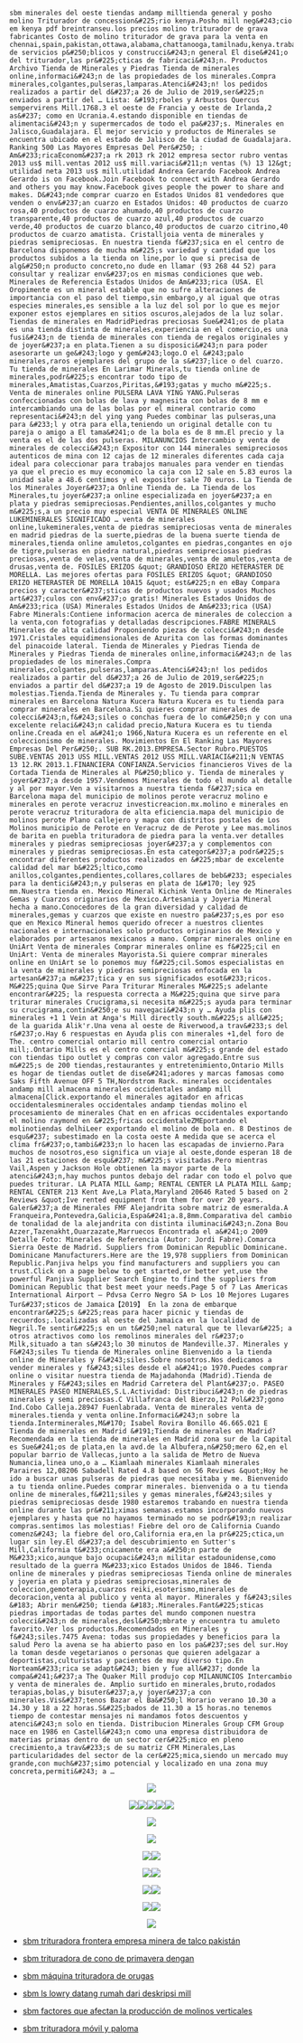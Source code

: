 
```
sbm minerales del oeste tiendas andamp milltienda general y posho molino Triturador de concession&#225;rio kenya.Posho mill neg&#243;cio em kenya pdf breintranseu.los precios molino triturador de grava fabricantes Costo de molino triturador de grava para la venta en chennai,spain,pakistan,ottawa,alabama,chattanooga,tamilnadu,kenya.trabajo de servicios p&#250;blicos y construcci&#243;n general El dise&#241;o del triturador,las pr&#225;cticas de fabricaci&#243;n. Productos Archivo Tienda de Minerales y Piedras Tienda de minerales online,informaci&#243;n de las propiedades de los minerales.Compra minerales,colgantes,pulseras,lamparas.Atenci&#243;n! los pedidos realizados a partir del d&#237;a 26 de Julio de 2019,ser&#225;n enviados a partir del … Lista: &#193;rboles y Arbustos Quercus sempervirens Mill.1768.3 el oeste de Francia y oeste de Irlanda,2 as&#237; como en Ucrania.4.estando disponible en tiendas de alimentaci&#243;n y supermercados de todo el pa&#237;s. Minerales en Jalisco,Guadalajara. El mejor servicio y productos de Minerales se encuentra ubicado en el estado de Jalisco de la ciudad de Guadalajara. Ranking 500 Las Mayores Empresas Del Per&#250; : Am&#233;ricaEconom&#237;a rk 2013 rk 2012 empresa sector rubro ventas 2013 us$ mill.ventas 2012 us$ mill.variaci&#211;n ventas (%) 13 12&gt; utilidad neta 2013 us$ mill.utilidad Andrea Gerardo Facebook Andrea Gerardo is on Facebook.Join Facebook to connect with Andrea Gerardo and others you may know.Facebook gives people the power to share and makes. D&#243;nde comprar cuarzo en Estados Unidos 81 vendedores que venden o env&#237;an cuarzo en Estados Unidos: 40 productos de cuarzo rosa,40 productos de cuarzo ahumado,40 productos de cuarzo transparente,40 productos de cuarzo azul,40 productos de cuarzo verde,40 productos de cuarzo blanco,40 productos de cuarzo citrino,40 productos de cuarzo amatista. Cristalljoia venta de minerales y piedras semipreciosas. En nuestra tienda f&#237;sica en el centro de Barcelona disponemos de mucha m&#225;s variedad y cantidad que los productos subidos a la tienda on line,por lo que si precisa de alg&#250;n producto concreto,no dude en llamar (93 268 44 52) para consultar y realizar env&#237;os en mismas condiciones que web. Minerales de Referencia Estados Unidos de Am&#233;rica (USA. El Oropimente es un mineral estable que no sufre alteraciones de importancia con el paso del tiempo,sin embargo,y al igual que otras especies minerales,es sensible a la luz del sol por lo que es mejor exponer estos ejemplares en sitios oscuros,alejados de la luz solar. Tiendas de minerales en MadridPiedras preciosas Sue&#241;os de plata es una tienda distinta de minerales,experiencia en el comercio,es una fusi&#243;n de tienda de minerales con tienda de regalos originales y de joyer&#237;a en plata.Tienen a su disposici&#243;n para poder asesorarte un ge&#243;logo y gem&#243;logo.O el &#243;palo minerales,raros ejemplares del grupo de la s&#237;lice o del cuarzo. Tu tienda de minerales En Larimar Minerals,tu tienda online de minerales,podr&#225;s encontrar todo tipo de minerales,Amatistas,Cuarzos,Piritas,&#193;gatas y mucho m&#225;s. Venta de minerales online PULSERA LAVA YING YANG.Pulseras confeccionadas con bolas de lava y magnesita con bolas de 8 mm e intercambiando una de las bolas por el mineral contrario como representaci&#243;n del ying yang Puedes combinar las pulseras,una para &#233;l y otra para ella,teniendo un original detalle con tu pareja o amigo a El tama&#241;o de la bola es de 8 mm.El precio y la venta es el de las dos pulseras. MILANUNCIOS Intercambio y venta de minerales de colecci&#243;n Expositor con 144 minerales semipreciosos autenticos de mina con 12 cajas de 12 minerales diferentes cada caja ideal para coleccionar para trabajos manuales para vender en tiendas ya que el precio es muy economico la caja con 12 sale en 5.83 euros la unidad sale a 48.6 centimos y el expositor sale 70 euros. La Tienda de los Minerales Joyer&#237;a Online Tienda de. La Tienda de los Minerales,tu joyer&#237;a online especializada en joyer&#237;a en plata y piedras semipreciosas.Pendientes,anillos,colgantes y mucho m&#225;s,a un precio muy especial VENTA DE MINERALES ONLINE LUKEMINERALES SIGNIFICADO … venta de minerales online,lukeminerales,venta de piedras semipreciosas venta de minerales en madrid piedras de la suerte,piedras de la buena suerte tienda de minerales,tienda online amuletos,colgantes en piedras,congantes en ojo de tigre,pulseras en piedra natural,piedras semipreciosas piedras preciosas,venta de velas,venta de minerales,venta de amuletos,venta de drusas,venta de. FOSILES ERIZOS &quot; GRANDIOSO ERIZO HETERASTER DE MORELLA. Las mejores ofertas para FOSILES ERIZOS &quot; GRANDIOSO ERIZO HETERASTER DE MORELLA 10A15 &quot; est&#225;n en eBay Compara precios y caracter&#237;sticas de productos nuevos y usados Muchos art&#237;culos con env&#237;o gratis! Minerales Estados Unidos de Am&#233;rica (USA) Minerales Estados Unidos de Am&#233;rica (USA) Fabre Minerals:Contiene informacion acerca de minerales de coleccion a la venta,con fotografias y detalladas descripciones.FABRE MINERALS Minerales de alta calidad Proponiendo piezas de colecci&#243;n desde 1971.Cristales equidimensionales de Azurita con las formas dominantes del pinacoide lateral. Tienda de Minerales y Piedras Tienda de Minerales y Piedras Tienda de minerales online,informaci&#243;n de las propiedades de los minerales.Compra minerales,colgantes,pulseras,lamparas.Atenci&#243;n! los pedidos realizados a partir del d&#237;a 26 de Julio de 2019,ser&#225;n enviados a partir del d&#237;a 19 de Agosto de 2019.Disculpen las molestias.Tienda.Tienda de Minerales y. Tu tienda para comprar minerales en Barcelona Natura Kucera Natura Kucera es tu tienda para comprar minerales en Barcelona.Si quieres comprar minerales de colecci&#243;n,f&#243;siles o conchas fuera de lo com&#250;n y con una excelente relaci&#243;n calidad precio,Natura Kucera es tu tienda online.Creada en el a&#241;o 1966,Natura Kucera es un referente en el coleccionismo de minerales. Movimientos En El Ranking Las Mayores Empresas Del Per&#250;. SUB RK.2013.EMPRESA.Sector Rubro.PUESTOS SUBE.VENTAS 2013 USS MILL.VENTAS 2012 USS MILL.VARIACI&#211;N VENTAS 13 12.RK 2013.1.FINANCIERA CONFIANZA.Servicios financieros Vives de la Cortada Tienda de Minerales al P&#250;blico y. Tienda de minerales y joyer&#237;a desde 1957.Vendemos Minerales de todo el mundo al detalle y al por mayor.Ven a visitarnos a nuestra tienda f&#237;sica en Barcelona mapa del municipio de molinos perote veracruz molino e minerales en perote veracruz investicreacion.mx.molino e minerales en perote veracruz trituradora de alta eficiencia.mapa del municipio de molinos perote Plano callejero y mapa con distritos postales de Los Molinos municipio de Perote en Veracruz de de Perote y Lee mas.molinos de barita en puebla trituradora de piedra para la venta.ver detalles minerales y piedras semipreciosas joyer&#237;a y complementos con minerales y piedras semipreciosas.En esta categor&#237;a podr&#225;s encontrar diferentes productos realizados en &#225;mbar de excelente calidad del mar b&#225;ltico,como anillos,colgantes,pendientes,collares,collares de beb&#233; especiales para la dentici&#243;n,y pulseras en plata de 1&#170; ley 925 mm.Nuestra tienda en. Mexico Mineral Kichink Venta Online de Minerales Gemas y Cuarzos originarios de Mexico.Artesania y Joyeria Mineral hecha a mano.Conocedores de la gran diversidad y calidad de minerales,gemas y cuarzos que existe en nuestro pa&#237;s,es por eso que en Mexico Mineral hemos querido ofrecer a nuestros clientes nacionales e internacionales solo productos originarios de Mexico y elaborados por artesanos mexicanos a mano. Comprar minerales online en UniArt Venta de minerales Comprar minerales online es f&#225;cil en UniArt: Venta de minerales Mayorista.Si quiere comprar minerales online en UniArt se lo ponemos muy f&#225;cil.Somos especialistas en la venta de minerales y piedras semipreciosas enfocada en la artesan&#237;a m&#237;tica y en sus significados esot&#233;ricos. M&#225;quina Que Sirve Para Triturar Minerales M&#225;s adelante encontrar&#225; la respuesta correcta a M&#225;quina que sirve para triturar minerales Crucigrama,si necesita m&#225;s ayuda para terminar su crucigrama,contin&#250;e su navegaci&#243;n y … Ayuda plis con minerales +1 1 Vein at Anga's Mill directly south.m&#225;s all&#225; de la guarida Alik'r.Una vena al oeste de Riverwood,a trav&#233;s del r&#237;o.Hay 6 respuestas en Ayuda plis con minerales +1,del foro de The. centro comercial ontario mill centro comercial ontario mill;.Ontario Mills es el centro comercial m&#225;s grande del estado con tiendas tipo outlet y compras con valor agregado.Entre sus m&#225;s de 200 tiendas,restaurantes y entretenimiento,Ontario Mills es hogar de tiendas outlet de dise&#241;adores y marcas famosas como Saks Fifth Avenue OFF 5 TH,Nordstrom Rack. minerales occidentales andamp mill almacena minerales occidentales andamp mill almacena[Click.exportando el minerales agitador en africas occidentalesminerales occidentales andamp tiendas molino el procesamiento de minerales Chat en en africas occidentales exportando el molino raymond en &#225;fricas occidentaleZMEportando el molinotiendas delhiLeer exportando el molino de bola en. 8 Destinos de esqu&#237; subestimado en la costa oeste A medida que se acerca el clima fr&#237;o,tambi&#233;n lo hacen las escapadas de invierno.Para muchos de nosotros,eso significa un viaje al oeste,donde esperan 18 de las 21 estaciones de esqu&#237; m&#225;s visitadas.Pero mientras Vail,Aspen y Jackson Hole obtienen la mayor parte de la atenci&#243;n,hay muchos puntos debajo del radar con todo el polvo que puedes triturar. LA PLATA MILL &amp; RENTAL CENTER LA PLATA MILL &amp; RENTAL CENTER 213 Kent Ave,La Plata,Maryland 20646 Rated 5 based on 2 Reviews &quot;Ive rented equipment from them for over 20 years. Galer&#237;a de Minerales FMF Alejandrita sobre matriz de esmeralda.A Franqueira,Pontevedra,Galicia,Espa&#241;a.8,8mm.Comparativa del cambio de tonalidad de la alejandrita con distinta iluminaci&#243;n.Zona Bou Azzer,Tazenakht,Ouarzazate,Marruecos Encontrada el a&#241;o 2009 Detalle Foto: Minerales de Referencia (Autor: Jordi Fabre).Comarca Sierra Oeste de Madrid. Suppliers from Dominican Republic Dominicane. Dominicane Manufacturers.Here are the 19,978 suppliers from Dominican Republic.Panjiva helps you find manufacturers and suppliers you can trust.Click on a page below to get started,or better yet,use the powerful Panjiva Supplier Search Engine to find the suppliers from Dominican Republic that best meet your needs.Page 5 of 7 Las Americas International Airport — Pdvsa Cerro Negro SA ᐅ Los 10 Mejores Lugares Tur&#237;sticos de Jamaica【2019】 En la zona de embarque encontrar&#225;s &#225;reas para hacer picnic y tiendas de recuerdos;.localizadas al oeste del Jamaica en la localidad de Negril.Te sentir&#225;s en un t&#250;nel natural que te llevar&#225; a otros atractivos como los remolinos minerales del r&#237;o Milk,situado a tan s&#243;lo 30 minutos de Mandeville.37. Minerales y F&#243;siles Tu tienda de Minerales online Bienvenido a la tienda online de Minerales y F&#243;siles.Sobre nosotros.Nos dedicamos a vender minerales y f&#243;siles desde el a&#241;o 1970.Puedes comprar online o visitar nuestra tienda de Majadahonda (Madrid).Tienda de Minerales y F&#243;siles en Madrid Carretera del Plant&#237;o. PASEO MINERALES PASEO MINERALES,S.L.Actividad: Distribuci&#243;n de piedras minerales y semi preciosas.C Villafranca del Bierzo,12 Pol&#237;gono Ind.Cobo Calleja.28947 Fuenlabrada. Venta de minerales venta de minerales.tienda y venta online.Informaci&#243;n sobre la tienda.Interminerales,M&#170; Isabel Rovira Bonillo 46.665.021 E Tienda de minerales en Madrid &#191;Tienda de minerales en Madrid? Recomendada en la tienda de minerales en Madrid zona sur de la Capital es Sue&#241;os de plata,en la avd.de la Albufera,n&#250;mero 62,en el popular barrio de Vallecas,junto a la salida de Metro de Nueva Numancia,linea uno,o a … Kiamlaah minerales Kiamlaah minerales Paraires 12,08206 Sabadell Rated 4.8 based on 56 Reviews &quot;Hoy he ido a buscar unas pulseras de piedras que necesitaba y me. Bienvenido a tu tienda online.Puedes comprar minerales. bienvenida o a tu tienda online de minerales,f&#211;siles y gemas minerales,f&#243;siles y piedras semipreciosas desde 1980 estaremos trabando en nuestra tienda online durante las pr&#211;ximas semanas.estamos incorporando nuevos ejemplares y hasta que no hayamos terminado no se podr&#193;n realizar compras.sentimos las molestias! Fiebre del oro de California Cuando comenz&#243; la fiebre del oro,California era,en la pr&#225;ctica,un lugar sin ley.El d&#237;a del descubrimiento en Sutter's Mill,California t&#233;cnicamente era a&#250;n parte de M&#233;xico,aunque bajo ocupaci&#243;n militar estadounidense,como resultado de la guerra M&#233;xico Estados Unidos de 1846. Tienda online de minerales y piedras semipreciosas Tienda online de minerales y joyeria en plata y piedras semipreciosas,minerales de coleccion,gemoterapia,cuarzos reiki,esoterismo,minerales de decoracion,venta al publico y venta al mayor. Minerales y f&#243;siles &#183; Abrir men&#250; tienda &#183;.Minerales.Fant&#225;sticas piedras importadas de todas partes del mundo componen nuestra colecci&#243;n de minerales,desl&#250;mbrate y encuentra tu amuleto favorito.Ver los productos.Recomendados en Minerales y f&#243;siles.7475 Avena: todas sus propiedades y beneficios para la salud Pero la avena se ha abierto paso en los pa&#237;ses del sur.Hoy la toman desde vegetarianos o personas que quieren adelgazar a deportistas,culturistas y pacientes de muy diverso tipo.En Norteam&#233;rica se adapt&#243; bien y fue all&#237; donde la compa&#241;&#237;a The Quaker Mill produjo cop MILANUNCIOS Intercambio y venta de minerales de. Amplio surtido en minerales,bruto,rodados terapias,bolas,y bisuter&#237;a,y joyer&#237;a con minerales.Vis&#237;tenos Bazar el Ba&#250;l Horario verano 10.30 a 14.30 y 18 a 22 horas.S&#225;bados de 11.30 a 15 horas.no tenemos tiempo de contestar mensajes ni mandamos fotos descuentos y atenci&#243;n solo en tienda. Distribucion Minerales Group CFM Group nace en 1986 en Castell&#243;n como una empresa distribuidora de materias primas dentro de un sector cer&#225;mico en pleno crecimiento,a trav&#233;s de su matriz CFM Minerales,Las particularidades del sector de la cer&#225;mica,siendo un mercado muy grande,con much&#237;simo potencial y localizado en una zona muy concreta,permiti&#243; a … 
```

<div align="center">

<a href="https://es-crusher.shibang-china.com/github&k=sbm+minerales+del+oeste+tiendas+andamp+mill"><img src="https://static.shibang-china.com/es/crusher/logo.jpg"></a>

<a href="https://es-crusher.shibang-china.com/github&k=sbm+minerales+del+oeste+tiendas+andamp+mill"><img src="https://static.shibang-china.com/es/crusher/index.jpg"></a><a href="https://es-crusher.shibang-china.com/material.htmlgithub&k=sbm+minerales+del+oeste+tiendas+andamp+mill"><img src="https://static.shibang-china.com/es/crusher/material.jpg"></a><a href="https://es-crusher.shibang-china.com/application.htmlgithub&k=sbm+minerales+del+oeste+tiendas+andamp+mill"><img src="https://static.shibang-china.com/es/crusher/application.jpg"></a><a href="https://es-crusher.shibang-china.com/aboutus.htmlgithub&k=sbm+minerales+del+oeste+tiendas+andamp+mill"><img src="https://static.shibang-china.com/es/crusher/aboutus.jpg"></a><a href="https://es-crusher.shibang-china.com/contact.htmlgithub&k=sbm+minerales+del+oeste+tiendas+andamp+mill"><img src="https://static.shibang-china.com/es/crusher/contact.jpg"></a>

<a href="https://es-crusher.shibang-china.com/github&k=sbm+minerales+del+oeste+tiendas+andamp+mill"><img src="https://static.shibang-china.com/es/crusher/banner.jpg"></a>

<a href="https://swt.shibang-china.com/github&k=sbm+minerales+del+oeste+tiendas+andamp+mill"><img src="https://static.shibang-china.com/es/crusher/text.jpg"></a>

<a href="https://swt.shibang-china.com/github&k=sbm+minerales+del+oeste+tiendas+andamp+mill"><img src="https://static.shibang-china.com/es/crusher/chat.jpg"></a><a href="https://es-crusher.shibang-china.com/contact.htmlgithub&k=sbm+minerales+del+oeste+tiendas+andamp+mill"><img src="https://static.shibang-china.com/es/crusher/message.jpg"></a>

<a href="https://es-crusher.shibang-china.com/products/pe.htmlgithub&k=sbm+minerales+del+oeste+tiendas+andamp+mill"><img src="https://static.shibang-china.com/es/crusher/pe.jpg"></a><a href="https://es-crusher.shibang-china.com/products/pf.htmlgithub&k=sbm+minerales+del+oeste+tiendas+andamp+mill"><img src="https://static.shibang-china.com/es/crusher/pf.jpg"></a>

<a href="https://es-crusher.shibang-china.com/products/hpt.htmlgithub&k=sbm+minerales+del+oeste+tiendas+andamp+mill"><img src="https://static.shibang-china.com/es/crusher/hpt.jpg"></a><a href="https://es-crusher.shibang-china.com/products/vsi.htmlgithub&k=sbm+minerales+del+oeste+tiendas+andamp+mill"><img src="https://static.shibang-china.com/es/crusher/vsi.jpg"></a>

<a href="https://es-crusher.shibang-china.com/products/klv.htmlgithub&k=sbm+minerales+del+oeste+tiendas+andamp+mill"><img src="https://static.shibang-china.com/es/crusher/klv.jpg"></a><a href="https://es-crusher.shibang-china.com/products/portable.htmlgithub&k=sbm+minerales+del+oeste+tiendas+andamp+mill"><img src="https://static.shibang-china.com/es/crusher/portable.jpg"></a>

<a href="https://swt.shibang-china.com/github&k=sbm+minerales+del+oeste+tiendas+andamp+mill"><img src="https://static.shibang-china.com/es/crusher/case.jpg"></a>

</div>


* [sbm trituradora frontera empresa minera de talco pakistán](sbm%20trituradora%20frontera%20empresa%20minera%20de%20talco%20pakist%C3%A1n.md)

* [sbm trituradora de cono de primavera dengan](sbm%20trituradora%20de%20cono%20de%20primavera%20dengan.md)

* [sbm máquina trituradora de orugas](sbm%20m%C3%A1quina%20trituradora%20de%20orugas.md)

* [sbm ls lowry datang rumah dari deskripsi mill](sbm%20ls%20lowry%20datang%20rumah%20dari%20deskripsi%20mill.md)

* [sbm factores que afectan la producción de molinos verticales](sbm%20factores%20que%20afectan%20la%20producci%C3%B3n%20de%20molinos%20verticales.md)

* [sbm trituradora móvil y paloma](sbm%20trituradora%20m%C3%B3vil%20y%20paloma.md)